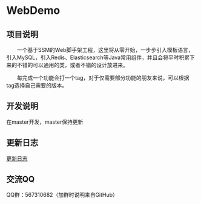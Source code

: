 # WebDemo

## 项目说明

&emsp;&emsp;一个基于SSM的Web脚手架工程，这里将从零开始，一步步引入模板语言，引入MySQL，引入Redis、Elasticsearch等Java常用组件，并且会将平时积累下来的不错的可以通用的类，或者不错的设计放进来。

&emsp;&emsp;每完成一个功能会打一个tag，对于仅需要部分功能的朋友来说，可以根据tag选择自己需要的版本。

## 开发说明

在master开发，master保持更新

## 更新日志

[更新日志](https://github.com/wayss000/WebDemo/blob/master/更新日志.md)

## 交流QQ

QQ群：567310682（加群时说明来自GitHub）
